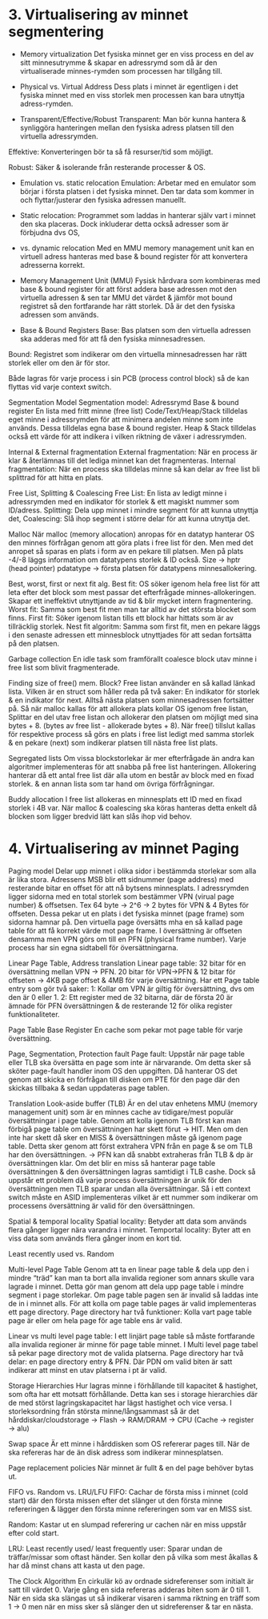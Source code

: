 # 3. Virtualisering av minnet segmentering

- Memory virtualization
Det fysiska minnet ger en viss process en del av sitt minnesutrymme & skapar en adressrymd som då är den virtualiserade minnes-rymden som processen har tillgång till.

- Physical vs. Virtual Address
Dess plats i minnet är egentligen i det fysiska minnet med en viss storlek men processen kan bara utnyttja adress-rymden.

- Transparent/Effective/Robust
Transparent: Man bör kunna hantera & synliggöra hanteringen mellan den fysiska adress platsen till den virtuella adressrymden.

Effektive: Konverteringen bör ta så få resurser/tid som möjligt.

Robust: Säker & isolerande från resterande processer & OS.

- Emulation vs. static relocation
Emulation: Arbetar med en emulator som börjar i första platsen i det fysiska minnet. Den tar data som kommer in och flyttar/justerar den fysiska adressen manuellt.

- Static relocation:  Programmet som laddas in hanterar själv vart i minnet den ska placeras. Dock inkluderar detta också adresser som är förbjudna dvs OS,

- vs. dynamic relocation
Med en MMU memory management unit kan en virtuell adress hanteras med base & bound register för att konvertera adresserna korrekt.

- Memory Management Unit (MMU)
Fysisk hårdvara som kombineras med base & bound register för att först addera base adressen mot den virtuella adressen & sen tar MMU det värdet & jämför mot bound registret så den fortfarande har rätt storlek. Då är det den fysiska adressen som används. 

- Base & Bound Registers
Base: Bas platsen som den virtuella adressen ska adderas med för att få den fysiska minnesadressen.

Bound: Registret som indikerar om den virtuella minnesadressen har rätt storlek eller om den är för stor.

Både lagras för varje process i sin PCB (process control block) så de kan flyttas vid varje context switch.

Segmentation Model
Segmentation model:
Adressrymd
Base & bound register
En lista med fritt minne (free list)
Code/Text/Heap/Stack tilldelas eget minne i adressrymden för att minimera andelen minne som inte används. Dessa tilldelas egna base & bound register.
Heap & Stack tilldelas också ett värde för att indikera i vilken riktning de växer i adressrymden.

Internal & External fragmentation
External fragmentation: När en process är klar & återlämnas till det lediga minnet kan det fragmenteras. 
Internal fragmentation: När en process ska tilldelas minne så kan delar av free list bli splittrad för att hitta en plats.

Free List, Splitting & Coalescing
Free List: En lista av ledigt minne i adressrymden med en indikator för storlek & ett magiskt nummer som ID/adress.
Splitting: Dela upp minnet i mindre segment för att kunna utnyttja det,
Coalescing: Slå ihop segment i större delar för att kunna utnyttja det.

Malloc
När malloc (memory allocation) anropas för en datatyp hanterar OS den minnes förfrågan genom att göra plats i free list för den. Men med det anropet så sparas en plats i form av en pekare till platsen. Men på plats -4/-8 läggs information om datatypens storlek & ID också.
Size → hptr (head pointer)
pdatatype → första platsen för datatypens minnesallokering.



Best, worst, first or next fit alg.
Best fit: OS söker igenom hela free list för att leta efter det block som mest passar det efterfrågade minnes-allokeringen. Skapar ett ineffektivt utnyttjande av tid & blir mycket intern fragmentering.
Worst fit: Samma som best fit men man tar alltid av det största blocket som finns.
First fit: Söker igenom listan tills ett block har hittats som är av tillräcklig storlek. 
Nest fit algoritm: Samma som first fit, men en pekare läggs i den senaste adressen ett minnesblock utnyttjades för att sedan fortsätta på den platsen.

Garbage collection
En idle task som framförallt coalesce block utav minne i free list som blivit fragmenterade.

Finding size of free() mem. Block?
Free listan använder en så kallad länkad lista. Vilken är en struct som håller reda på två saker: En indikator för storlek & en indikator för next. Alltså nästa platsen som minnesadressen fortsätter på. 
Så när malloc kallas för att allokera plats kollar OS igenom free listan, Splittar en del utav free listan och allokerar den platsen om möjligt med sina bytes + 8. (bytes av free list - allokerade bytes + 8). 
När free() tillslut kallas för respektive process så görs en plats i free list ledigt med samma storlek & en pekare (next) som indikerar platsen till nästa free list plats.

Segregated lists
Om vissa blockstorlekar är mer efterfrågade än andra kan algoritmer implementeras för att snabba på free list hanteringen. Allokering hanterar då ett antal free list där alla utom en består av block med en fixad storlek. & en annan lista som tar hand om övriga förfrågningar.

Buddy allocation
I free list allokeras en minnesplats ett ID med en fixad storlek i 4B var. När malloc & coalescing ska köras hanteras detta enkelt då blocken som ligger bredvid lätt kan slås ihop vid behov.


# 4. Virtualisering av minnet Paging
Paging model
Delar upp minnet i olika sidor i bestämmda storlekar som alla är lika stora. 
Adressens MSB blir ett sidnummer (page address) med resterande bitar en offset för att nå bytsens minnesplats. 
I adressrymden ligger sidorna med en total storlek som bestämmer VPN (virual page number) & offsetsen. Tex 64 byte → 2^6 → 2 bytes för VPN & 4 Bytes för offseten. Dessa pekar ut en plats i det fysiska minnet (page frame) som sidorna hamnar på.
Den virtuella page översätts mha en så kallad page table för att få korrekt värde mot page frame. I översättning är offseten densamma men VPN görs om till en PFN (physical frame number). Varje process har sin egna sidtabell för översättningarna.

Linear Page Table, Address translation
Linear page table: 32 bitar för en översättning mellan VPN → PFN. 20 bitar för VPN→PFN & 12 bitar för offseten → 4KB page offset & 4MB för varje översättning. Har ett Page table entry som gör två saker: 
1: Kollar om VPN är giltig för översättning, dvs om den är 0 eller 1.
2: Ett register med de 32 bitarna, där de första 20 är ämnade för PFN översättningen & de resterande 12 för olika register funktionaliteter.

Page Table Base Register
En cache som pekar mot page table för varje översättning.

Page, Segmentation, Protection fault
Page fault: Uppstår när page table eller TLB ska översätta en page som inte är närvarande. Om detta sker så sköter page-fault handler inom OS den uppgiften. Då hanterar OS det genom att skicka en förfrågan till disken om PTE för den page där den skickas tillbaka & sedan uppdateras page tablen.

Translation Look-aside buffer (TLB)
Är en del utav enhetens MMU (memory management unit) som är en minnes cache av tidigare/mest populär översättningar i page table. Genom att kolla igenom TLB först kan man förbigå page table om översättningen har skett förut → HIT. Men om den inte har skett då sker en MISS & översättningen måste gå igenom page table. 
Detta sker genom att först extrahera VPN från en page & se om TLB har den översättningen. → PFN kan då snabbt extraheras från TLB & dp är översättningen klar. Om det blir en miss så hanterar page table översättningen & den översättningen lagras samtidigt i TLB cashe.
Dock så uppstår ett problem då varje process översättningen är unik för den översättningen men TLB sparar undan alla översättningar. Så i ett context switch måste en ASID implementeras vilket är ett nummer som indikerar om processens översättning är valid för den översättningen. 

Spatial & temporal locality
Spatial locality: Betyder att data som används flera gånger ligger nära varandra i minnet.
Temportal locality: Byter att en viss data som används flera gånger inom en kort tid.

Least recently used vs. Random


Multi-level Page Table
Genom att ta en linear page table & dela upp den i mindre “träd” kan man ta bort alla invalida regioner som annars skulle vara lagrade i minnet. Detta gör man genom att dela upp page table i mindre segment i page storlekar. 
Om page table pagen sen är invalid så laddas inte de in i minnet alls. För att kolla om page table pages är valid implementeras ett page directory.
Page directory har två funktioner: Kolla vart page table page är eller om hela page för age table ens är valid.

Linear vs multi level page table:
I ett linjärt page table så måste fortfarande alla invalida regioner är minne för page table minnet. I Multi level page tabel så pekar page directory mot de valida platserna. 
Page directory har två delar: en page directory entry & PFN. Där PDN om valid biten är satt indikerar att minst en utav platserna i pt är valid.

Storage Hierarchies
Hur lagras minne i förhållande till kapacitet & hastighet, som ofta har ett motsatt förhållande. Detta kan ses i storage hierarchies där de med störst lagringskapacitet har lägst hastighet och vice versa. I storleksordning från största minne/långsammast så är det hårddiskar/cloudstorage → Flash → RAM/DRAM → CPU (Cache → register → alu)

Swap space
Är ett minne i hårddisken som OS refererar pages till. När de ska refereras har de än disk adress som indikerar minnesplatsen. 

Page replacement policies
När minnet är fullt & en del page behöver bytas ut. 

FIFO vs. Random vs. LRU/LFU
FIFO: Cachar de första miss i minnet (cold start) där den första missen efter det slänger ut den första minne refereringen & lägger den första minne refereringen som var en MISS sist. 

Random: Kastar ut en slumpad referering ur cachen när en miss uppstår efter cold start.

LRU: Least recently used/ least frequently user: Sparar undan de träffar/missar som oftast händer. Sen kollar den på vilka som mest åkallas & har då minst chans att kasta ut den page.

The Clock Algorithm
En cirkulär kö av ordnade sidreferenser som initialt är satt till värdet 0. Varje gång en sida refereras adderas biten som är 0 till 1. När en sida ska slängas ut så indikerar visaren i samma riktning en träff som 1 → 0 men när en miss sker så slänger den ut sidreferenser & tar en nästa.
